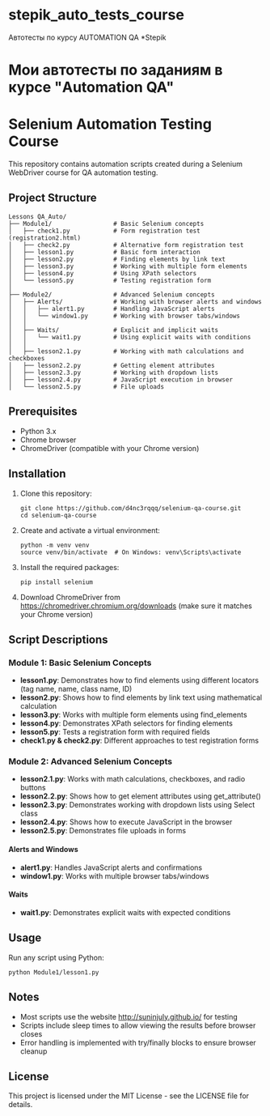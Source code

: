 # stepik_auto_tests_course
Автотесты по курсу AUTOMATION QA *Stepik

Мои автотесты по заданиям в курсе "Automation QA"
=======
# Selenium Automation Testing Course

This repository contains automation scripts created during a Selenium WebDriver course for QA automation testing.

## Project Structure

```
Lessons QA_Auto/
├── Module1/                 # Basic Selenium concepts
│   ├── check1.py            # Form registration test (registration2.html)
│   ├── check2.py            # Alternative form registration test
│   ├── lesson1.py           # Basic form interaction
│   ├── lesson2.py           # Finding elements by link text
│   ├── lesson3.py           # Working with multiple form elements
│   ├── lesson4.py           # Using XPath selectors
│   └── lesson5.py           # Testing registration form
│
├── Module2/                 # Advanced Selenium concepts
│   ├── Alerts/              # Working with browser alerts and windows
│   │   ├── alert1.py        # Handling JavaScript alerts
│   │   └── window1.py       # Working with browser tabs/windows
│   │
│   ├── Waits/               # Explicit and implicit waits
│   │   └── wait1.py         # Using explicit waits with conditions
│   │
│   ├── lesson2.1.py         # Working with math calculations and checkboxes
│   ├── lesson2.2.py         # Getting element attributes
│   ├── lesson2.3.py         # Working with dropdown lists
│   ├── lesson2.4.py         # JavaScript execution in browser
│   └── lesson2.5.py         # File uploads
```

## Prerequisites

- Python 3.x
- Chrome browser
- ChromeDriver (compatible with your Chrome version)

## Installation

1. Clone this repository:
   ```
   git clone https://github.com/d4nc3rqqq/selenium-qa-course.git
   cd selenium-qa-course
   ```

2. Create and activate a virtual environment:
   ```
   python -m venv venv
   source venv/bin/activate  # On Windows: venv\Scripts\activate
   ```

3. Install the required packages:
   ```
   pip install selenium
   ```

4. Download ChromeDriver from https://chromedriver.chromium.org/downloads (make sure it matches your Chrome version)

## Script Descriptions

### Module 1: Basic Selenium Concepts

- **lesson1.py**: Demonstrates how to find elements using different locators (tag name, name, class name, ID)
- **lesson2.py**: Shows how to find elements by link text using mathematical calculation
- **lesson3.py**: Works with multiple form elements using find_elements
- **lesson4.py**: Demonstrates XPath selectors for finding elements
- **lesson5.py**: Tests a registration form with required fields
- **check1.py & check2.py**: Different approaches to test registration forms

### Module 2: Advanced Selenium Concepts

- **lesson2.1.py**: Works with math calculations, checkboxes, and radio buttons
- **lesson2.2.py**: Shows how to get element attributes using get_attribute()
- **lesson2.3.py**: Demonstrates working with dropdown lists using Select class
- **lesson2.4.py**: Shows how to execute JavaScript in the browser
- **lesson2.5.py**: Demonstrates file uploads in forms

#### Alerts and Windows
- **alert1.py**: Handles JavaScript alerts and confirmations
- **window1.py**: Works with multiple browser tabs/windows

#### Waits
- **wait1.py**: Demonstrates explicit waits with expected conditions

## Usage

Run any script using Python:

```
python Module1/lesson1.py
```

## Notes

- Most scripts use the website http://suninjuly.github.io/ for testing
- Scripts include sleep times to allow viewing the results before browser closes
- Error handling is implemented with try/finally blocks to ensure browser cleanup

## License

This project is licensed under the MIT License - see the LICENSE file for details.
